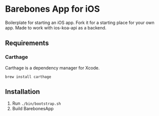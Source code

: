 # Barebones App for iOS

Boilerplate for starting an iOS app. Fork it for a starting place for your own app. Made to work with ios-koa-api as a backend.

## Requirements

### Carthage

Carthage is a dependency manager for Xcode.

`brew install carthage`

## Installation

1. Run `./bin/bootstrap.sh`
2. Build BarebonesApp

